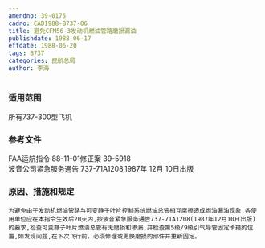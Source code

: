 ```yaml
---
amendno: 39-0175  
cadno: CAD1988-B737-06  
title: 避免CFM56-3发动机燃油管路磨损漏油  
publishdate: 1988-06-17  
effdate: 1988-06-20  
tags: B737  
categories: 民航总局  
author: 李海  
---
```

  
### 适用范围  
所有737-300型飞机  
  
<!--more-->  
### 参考文件  
FAA适航指令 88-11-01修正案 39-5918  
波音公司紧急服务通告 737-71A1208,1987年 12月 10日出版  
  
### 原因、措施和规定  
    为避免由于发动机燃油管路与可变静子叶片控制系统燃油总管相互摩擦造成燃油漏油现象,各使用单位应在本指令生效后20天内,按波音紧急服务通告737-71A1208(1987年12月10日出版)的要求,检查可变静子叶片燃油总管有无磨损和渗漏,并检查第5级/9级引气导管固定卡箍的位置,如发现问题,在下次飞行前，必须修理或更换磨损的部件并重新固定。  
